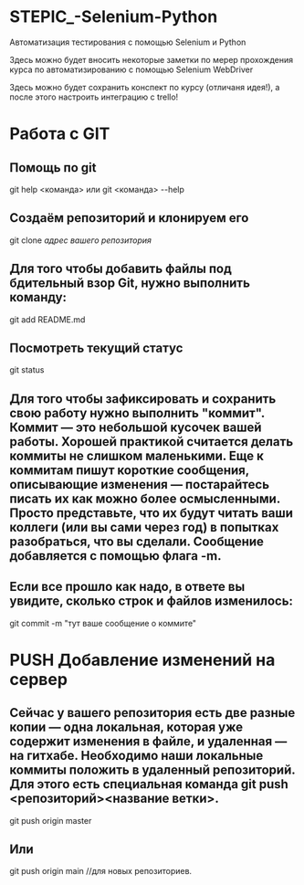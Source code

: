 # STEPIC_-Selenium-Python
Автоматизация тестирования с помощью Selenium и Python

Здесь можно будет вносить некоторые заметки по мерер прохождения курса по автоматизированию с помощью Selenium WebDriver

Здесь можно будет сохранить конспект по курсу (отличаня идея!), а после этого настроить интеграцию с trello!

# Работа с GIT
## Помощь по git
git help <команда> или git <команда> --help 

## Создаём репозиторий и клонируем его
git clone *адрес вашего репозитория*

## Для того чтобы добавить файлы под бдительный взор Git, нужно выполнить команду:
git add README.md

## Посмотреть текущий статус
git status 

## Для того чтобы зафиксировать и сохранить свою работу нужно выполнить "коммит". Коммит — это небольшой кусочек вашей работы. Хорошей практикой считается делать коммиты не слишком маленькими. Еще к коммитам пишут короткие сообщения, описывающие изменения — постарайтесь писать их как можно более осмысленными. Просто представьте, что их будут читать ваши коллеги  (или вы сами через год) в попытках разобраться, что вы сделали. Сообщение добавляется с помощью флага -m.
## Если все прошло как надо, в ответе вы увидите, сколько строк и файлов изменилось:
git commit -m "тут ваше сообщение о коммите"

# PUSH Добавление изменений на сервер
## Сейчас у вашего репозитория есть две разные копии — одна локальная, которая уже содержит изменения в файле, и удаленная — на гитхабе. Необходимо наши локальные коммиты положить в удаленный репозиторий. Для этого есть специальная команда git push <репозиторий><название ветки>.
git push origin master
## Или 
git push origin main //для новых репозиториев.
